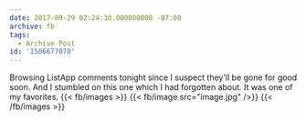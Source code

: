 ```yaml
---
date: 2017-09-29 02:24:30.000000000 -07:00
archive: fb
tags: 
  - Archive Post
id: '1506677070'
---
```


Browsing ListApp comments tonight since I suspect they'll be gone for good soon. And I stumbled on this one which I had forgotten about. It was one of my favorites.
{{< fb/images >}}
{{< fb/image src="image.jpg" />}}
{{< /fb/images >}}
